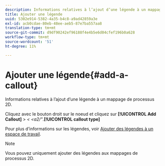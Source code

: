 ```yaml
---
description: Informations relatives à l’ajout d’une légende à un mappage de processus 2D.
title: Ajouter une légende
uuid: 5302e914-5382-4a35-b4c8-a9ad42859a3e
exl-id: acb0cdae-80eb-48ee-aeb5-87e7ba557aa8
translation-type: tm+mt
source-git-commit: d9df90242ef96188f4e4b5e6d04cfef196b0a628
workflow-type: tm+mt
source-wordcount: '51'
ht-degree: 11%

---
```


# Ajouter une légende{#add-a-callout}

Informations relatives à l’ajout d’une légende à un mappage de processus 2D.

Cliquez avec le bouton droit sur le noeud et cliquez sur **[!UICONTROL Add Callout]** > *&lt; &lt;a2/&quot;*.**[!UICONTROL callout type]**

Pour plus d’informations sur les légendes, voir [Ajouter des légendes à un espace de travail](../../../../home/c-get-started/c-vis/c-call-wkspc.md#concept-212b09e763044d938987b4a9c658adc0).

>[!NOTE]
>
>Vous pouvez uniquement ajouter des légendes aux mappages de processus 2D.
